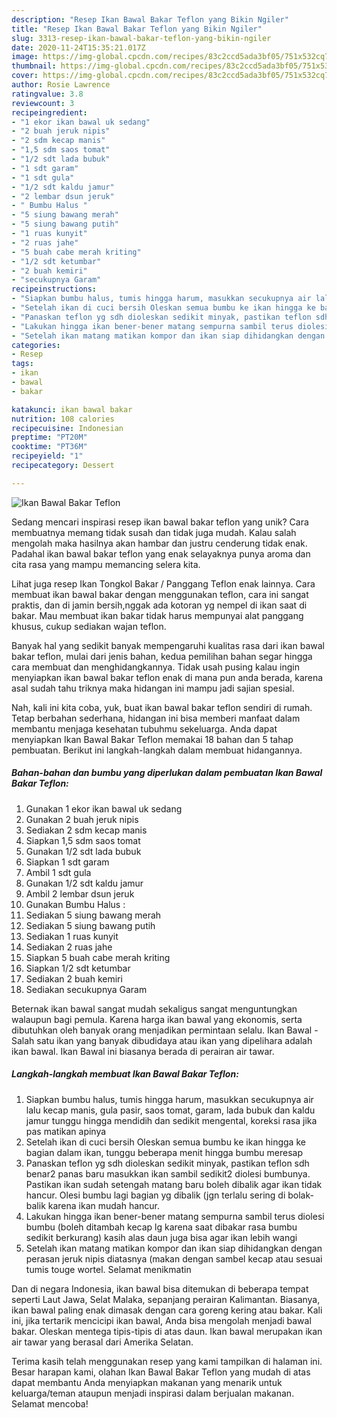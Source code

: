 ```yaml
---
description: "Resep Ikan Bawal Bakar Teflon yang Bikin Ngiler"
title: "Resep Ikan Bawal Bakar Teflon yang Bikin Ngiler"
slug: 3313-resep-ikan-bawal-bakar-teflon-yang-bikin-ngiler
date: 2020-11-24T15:35:21.017Z
image: https://img-global.cpcdn.com/recipes/83c2ccd5ada3bf05/751x532cq70/ikan-bawal-bakar-teflon-foto-resep-utama.jpg
thumbnail: https://img-global.cpcdn.com/recipes/83c2ccd5ada3bf05/751x532cq70/ikan-bawal-bakar-teflon-foto-resep-utama.jpg
cover: https://img-global.cpcdn.com/recipes/83c2ccd5ada3bf05/751x532cq70/ikan-bawal-bakar-teflon-foto-resep-utama.jpg
author: Rosie Lawrence
ratingvalue: 3.8
reviewcount: 3
recipeingredient:
- "1 ekor ikan bawal uk sedang"
- "2 buah jeruk nipis"
- "2 sdm kecap manis"
- "1,5 sdm saos tomat"
- "1/2 sdt lada bubuk"
- "1 sdt garam"
- "1 sdt gula"
- "1/2 sdt kaldu jamur"
- "2 lembar dsun jeruk"
- " Bumbu Halus "
- "5 siung bawang merah"
- "5 siung bawang putih"
- "1 ruas kunyit"
- "2 ruas jahe"
- "5 buah cabe merah kriting"
- "1/2 sdt ketumbar"
- "2 buah kemiri"
- "secukupnya Garam"
recipeinstructions:
- "Siapkan bumbu halus, tumis hingga harum, masukkan secukupnya air lalu kecap manis, gula pasir, saos tomat, garam, lada bubuk dan kaldu jamur tunggu hingga mendidih dan sedikit mengental, koreksi rasa jika pas matikan apinya"
- "Setelah ikan di cuci bersih Oleskan semua bumbu ke ikan hingga ke bagian dalam ikan, tunggu beberapa menit hingga bumbu meresap"
- "Panaskan teflon yg sdh dioleskan sedikit minyak, pastikan teflon sdh benar2 panas baru masukkan ikan sambil sedikit2 diolesi bumbunya. Pastikan ikan sudah setengah matang baru boleh dibalik agar ikan tidak hancur. Olesi bumbu lagi bagian yg dibalik (jgn terlalu sering di bolak-balik karena ikan mudah hancur."
- "Lakukan hingga ikan bener-bener matang sempurna sambil terus diolesi bumbu (boleh ditambah kecap lg karena saat dibakar rasa bumbu sedikit berkurang) kasih alas daun juga bisa agar ikan lebih wangi"
- "Setelah ikan matang matikan kompor dan ikan siap dihidangkan dengan perasan jeruk nipis diatasnya (makan dengan sambel kecap atau sesuai tumis touge wortel. Selamat menikmatin"
categories:
- Resep
tags:
- ikan
- bawal
- bakar

katakunci: ikan bawal bakar 
nutrition: 108 calories
recipecuisine: Indonesian
preptime: "PT20M"
cooktime: "PT36M"
recipeyield: "1"
recipecategory: Dessert

---
```



![Ikan Bawal Bakar Teflon](https://img-global.cpcdn.com/recipes/83c2ccd5ada3bf05/751x532cq70/ikan-bawal-bakar-teflon-foto-resep-utama.jpg)

Sedang mencari inspirasi resep ikan bawal bakar teflon yang unik? Cara membuatnya memang tidak susah dan tidak juga mudah. Kalau salah mengolah maka hasilnya akan hambar dan justru cenderung tidak enak. Padahal ikan bawal bakar teflon yang enak selayaknya punya aroma dan cita rasa yang mampu memancing selera kita.

Lihat juga resep Ikan Tongkol Bakar / Panggang Teflon enak lainnya. Cara membuat ikan bawal bakar dengan menggunakan teflon, cara ini sangat praktis, dan di jamin bersih,nggak ada kotoran yg nempel di ikan saat di bakar. Mau membuat ikan bakar tidak harus mempunyai alat panggang khusus, cukup sediakan wajan teflon.

Banyak hal yang sedikit banyak mempengaruhi kualitas rasa dari ikan bawal bakar teflon, mulai dari jenis bahan, kedua pemilihan bahan segar hingga cara membuat dan menghidangkannya. Tidak usah pusing kalau ingin menyiapkan ikan bawal bakar teflon enak di mana pun anda berada, karena asal sudah tahu triknya maka hidangan ini mampu jadi sajian spesial.


Nah, kali ini kita coba, yuk, buat ikan bawal bakar teflon sendiri di rumah. Tetap berbahan sederhana, hidangan ini bisa memberi manfaat dalam membantu menjaga kesehatan tubuhmu sekeluarga. Anda dapat menyiapkan Ikan Bawal Bakar Teflon memakai 18 bahan dan 5 tahap pembuatan. Berikut ini langkah-langkah dalam membuat hidangannya.

<!--inarticleads1-->

##### Bahan-bahan dan bumbu yang diperlukan dalam pembuatan Ikan Bawal Bakar Teflon:

1. Gunakan 1 ekor ikan bawal uk sedang
1. Gunakan 2 buah jeruk nipis
1. Sediakan 2 sdm kecap manis
1. Siapkan 1,5 sdm saos tomat
1. Gunakan 1/2 sdt lada bubuk
1. Siapkan 1 sdt garam
1. Ambil 1 sdt gula
1. Gunakan 1/2 sdt kaldu jamur
1. Ambil 2 lembar dsun jeruk
1. Gunakan  Bumbu Halus :
1. Sediakan 5 siung bawang merah
1. Sediakan 5 siung bawang putih
1. Sediakan 1 ruas kunyit
1. Sediakan 2 ruas jahe
1. Siapkan 5 buah cabe merah kriting
1. Siapkan 1/2 sdt ketumbar
1. Sediakan 2 buah kemiri
1. Sediakan secukupnya Garam


Beternak ikan bawal sangat mudah sekaligus sangat menguntungkan walaupun bagi pemula. Karena harga ikan bawal yang ekonomis, serta dibutuhkan oleh banyak orang menjadikan permintaan selalu. Ikan Bawal - Salah satu ikan yang banyak dibudidaya atau ikan yang dipelihara adalah ikan bawal. Ikan Bawal ini biasanya berada di perairan air tawar. 

<!--inarticleads2-->

##### Langkah-langkah membuat Ikan Bawal Bakar Teflon:

1. Siapkan bumbu halus, tumis hingga harum, masukkan secukupnya air lalu kecap manis, gula pasir, saos tomat, garam, lada bubuk dan kaldu jamur tunggu hingga mendidih dan sedikit mengental, koreksi rasa jika pas matikan apinya
1. Setelah ikan di cuci bersih Oleskan semua bumbu ke ikan hingga ke bagian dalam ikan, tunggu beberapa menit hingga bumbu meresap
1. Panaskan teflon yg sdh dioleskan sedikit minyak, pastikan teflon sdh benar2 panas baru masukkan ikan sambil sedikit2 diolesi bumbunya. Pastikan ikan sudah setengah matang baru boleh dibalik agar ikan tidak hancur. Olesi bumbu lagi bagian yg dibalik (jgn terlalu sering di bolak-balik karena ikan mudah hancur.
1. Lakukan hingga ikan bener-bener matang sempurna sambil terus diolesi bumbu (boleh ditambah kecap lg karena saat dibakar rasa bumbu sedikit berkurang) kasih alas daun juga bisa agar ikan lebih wangi
1. Setelah ikan matang matikan kompor dan ikan siap dihidangkan dengan perasan jeruk nipis diatasnya (makan dengan sambel kecap atau sesuai tumis touge wortel. Selamat menikmatin


Dan di negara Indonesia, ikan bawal bisa ditemukan di beberapa tempat seperti Laut Jawa, Selat Malaka, sepanjang perairan Kalimantan. Biasanya, ikan bawal paling enak dimasak dengan cara goreng kering atau bakar. Kali ini, jika tertarik mencicipi ikan bawal, Anda bisa mengolah menjadi bawal bakar. Oleskan mentega tipis-tipis di atas daun. Ikan bawal merupakan ikan air tawar yang berasal dari Amerika Selatan. 

Terima kasih telah menggunakan resep yang kami tampilkan di halaman ini. Besar harapan kami, olahan Ikan Bawal Bakar Teflon yang mudah di atas dapat membantu Anda menyiapkan makanan yang menarik untuk keluarga/teman ataupun menjadi inspirasi dalam berjualan makanan. Selamat mencoba!
